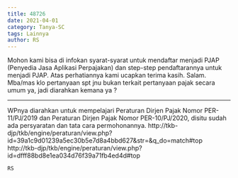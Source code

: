 ```yaml
---
title: 48726
date: 2021-04-01
category: Tanya-SC
tags: Lainnya
author: RS
---
```


Mohon kami bisa di infokan syarat-syarat untuk mendaftar menjadi PJAP (Penyedia Jasa Aplikasi Perpajakan) dan step-step pendaftarannya untuk menjadi PJAP. Atas perhatiannya kami ucapkan terima kasih. Salam. Mba/mas klo pertanyaan spt jnu bukan terkait pertanyaan pajak secara umum ya, jadi diarahkan kemana ya ?

---

WPnya diarahkan untuk mempelajari Peraturan Dirjen Pajak Nomor PER-11/PJ/2019 dan Peraturan Dirjen Pajak Nomor PER-10/PJ/2020, disitu sudah ada persyaratan dan tata cara permohonannya. http://tkb-djp/tkb/engine/peraturan/view.php?id=39a1c9d01239a5ec30b5e7d8a4bbd627&str=&q_do=match#top http://tkb-djp/tkb/engine/peraturan/view.php?id=dfff88bd8e1ea034d76f39a71fb4ed4d#top

`RS`
